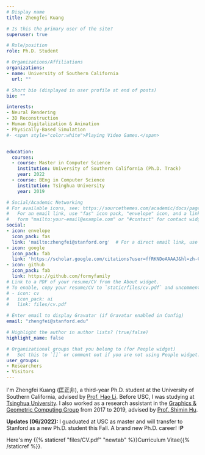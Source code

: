 ```yaml
---
# Display name
title: Zhengfei Kuang

# Is this the primary user of the site?
superuser: true

# Role/position
role: Ph.D. Student

# Organizations/Affiliations
organizations:
- name: University of Southern California
  url: ""

# Short bio (displayed in user profile at end of posts)
bio: ""

interests:
- Neural Rendering
- 3D Reconstruction
- Human Digitalization & Animation
- Physically-Based Simulation
#- <span style="color:white">Playing Video Games.</span>


education:
  courses:  
  - course: Master in Computer Science  
    institution: University of Southern California (Ph.D. Track)
    year: 2022
  - course: BEng in Computer Science
    institution: Tsinghua University
    year: 2019

# Social/Academic Networking
# For available icons, see: https://sourcethemes.com/academic/docs/page-builder/#icons
#   For an email link, use "fas" icon pack, "envelope" icon, and a link in the
#   form "mailto:your-email@example.com" or "#contact" for contact widget.
social:
- icon: envelope
  icon_pack: fas
  link: 'mailto:zhengfei@stanford.org'  # For a direct email link, use "mailto:test@example.org".
- icon: google
  icon_pack: fab
  link: 'https://scholar.google.com/citations?user=ffRKNDoAAAAJ&hl=zh-CN'  # For a direct email link, use "mailto:test@example.org".
- icon: github
  icon_pack: fab
  link: https://github.com/formyfamily
# Link to a PDF of your resume/CV from the About widget.
# To enable, copy your resume/CV to `static/files/cv.pdf` and uncomment the lines below.
# - icon: cv
#   icon_pack: ai
#   link: files/cv.pdf

# Enter email to display Gravatar (if Gravatar enabled in Config)
email: "zhengfei@stanford.edu"

# Highlight the author in author lists? (true/false)
highlight_name: false

# Organizational groups that you belong to (for People widget)
#   Set this to `[]` or comment out if you are not using People widget.
user_groups:
- Researchers
- Visitors
---
```


I'm Zhengfei Kuang (匡正非), a third-year Ph.D. student at the University of Southern California, advised by <a href="https://www.hao-li.com/">Prof. Hao Li</a>. Before USC, I was studying at <a href="https://www.tsinghua.edu.cn/en/index.htm">Tsinghua University</a>. I also worked as a research assistant in the <a href="https://cg.cs.tsinghua.edu.cn/">Graphics & Geometric Computing Group</a> from 2017 to 2019, advised by <a href="https://cg.cs.tsinghua.edu.cn/#people.htm">Prof. Shimin Hu</a>. 

<b>Updates (06/2022): </b> I guaduated at USC as master and will transfer to Stanford as a new Ph.D. student this Fall. A brand new Ph.D. career! <b> :P</b> 

Here's my {{% staticref "files/CV.pdf" "newtab" %}}Curriculum Vitae{{% /staticref %}}.


